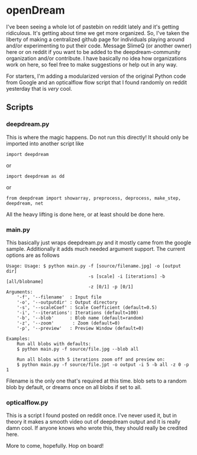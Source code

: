 # openDream

I've been seeing a whole lot of pastebin on reddit lately and it's getting ridiculous. It's getting about time we get more organized. So, I've taken the liberty of making a centralized github page for individuals playing around and/or experimenting to put their code. Message SlimeQ (or another owner) here or on reddit if you want to be added to the deepdream-community organization and/or contribute. I have basically no idea how organizations work on here, so feel free to make suggestions or help out in any way. 

For starters, I'm adding a modularized version of the original Python code from Google and an opticalflow flow script that I found randomly on reddit yesterday that is *very* cool.

## Scripts
### deepdream.py
This is where the magic happens. Do not run this directly! It should only be imported into another script like

    import deepdream

or

    import deepdream as dd
  
or

    from deepdream import showarray, preprocess, deprocess, make_step, deepdream, net
    
All the heavy lifting is done here, or at least should be done here.

### main.py
This basically just wraps deepdream.py and it mostly came from the google sample. Additionally it adds much needed argument support. The current options are as follows

	Usage: Usage: $ python main.py -f [source/filename.jpg] -o [output dir] 
                                   -s [scale] -i [iterations] -b [all/blobname] 
		                           -z [0/1] -p [0/1]
	Arguments:
		'-f', '--filename'  : Input file
		'-o', '--outputdir' : Output directory
		'-s', '--scaleCoef' : Scale Coefficient (default=0.5)
		'-i', '--iterations': Iterations (default=100)
		'-b', '--blob'      : Blob name (default=random)
		'-z', '--zoom'       : Zoom (default=0)
		'-p', '--preview'   : Preview Window (default=0)
    
    Examples:
	    Run all blobs with defaults:
    	$ python main.py -f source/file.jpg --blob all
    	
    	Run all blobs with 5 iterations zoom off and preview on:
    	$ python main.py -f source/file.jpt -o output -i 5 -b all -z 0 -p 1
    	    
Filename is the only one that's required at this time. blob sets to a random blob by default, or dreams once on all blobs if set to all.

### opticalflow.py
This is a script I found posted on reddit once. I've never used it, but in theory it makes a smooth video out of deepdream output and it is really damn cool. If anyone knows who wrote this, they should really be credited here.

More to come, hopefully. Hop on board!
